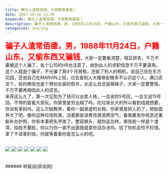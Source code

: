 ```yaml
---
title: 曝光人渣常佰德，大家都来看看！
date: 2017-10-18 13:59
keywords: 曝光人渣常佰德，大家都来看看！
description: 骗子人渣常佰德，男，1988年11月24日，户籍山东，又偷东西又骗钱，大家一定要看清楚，相互转告，千万不要被这个人骗了，各个公司的HR也注意了，收到此人的求职信息千万不要录用，这个人就是个骗子，不光骗了我4个月房租，还偷了别人的相机，说自己住在东方花园，还说自己在MARVIN上班，过去查别人大楼保安根本不认识这个人，满口谎言个，给的微信也是个男扮女装的假号，长这么丑还装萌妹子，大家一定要警惕，千万不要再相信此人的谎言。来菲这么久了，第一次见到为了钱可以出卖人格，一会说你5号回，一会又说15号回，不停的耍着大家玩，你家里是穷出翔了吗，吃垃圾长大的所以看到钱就想要，你没有爹妈吗，这么欠缺教养，看你一副肾虚的长相，你家里是把人扔了，把胎盘养大了吧，像你这种垃圾败类，活着都是浪费资源浪费空气，看我要发你信息还重新补办护照，你有本事把名字改了，整容换头，就你这怂样，换张脸一样是个渣滓，给脸不要脸，你以为你一直不出面我就拿你没办法吗，给了你机会你不珍惜，拿了不该拿的钱，你就等着看你是怎么火的吧。
categories: sharing
---
```

<td class="t_f" id="postmessage_935167">

<strong><font size="5"><font color="#ff0000">骗子人渣常佰德，男，1988年11月24日</font></font></strong><strong><font size="5"><font color="#ff0000">，</font></font></strong><strong><font size="5"><font color="#ff0000">户籍山东，又偷东西又骗钱</font></font></strong>，大家一定要看清楚，相互转告，千万不要被这个人骗了，各个公司的HR也注意了，收到此人的求职信息千万不要录用，这个人就是个骗子，不光骗了我4个月房租，还偷了别人的相机，说自己住在东方花园，还说自己在MARVIN上班，过去查别人大楼保安根本不认识这个人，满口谎言个，给的微信也是个男扮女装的假号，长这么丑还装萌妹子，大家一定要警惕，千万不要再相信此人的谎言。<br/>
来菲这么久了，第一次见到为了钱可以出卖人格，一会说你5号回，一会又说15号回，不停的耍着大家玩，你家里是穷出翔了吗，吃垃圾长大的所以看到钱就想要，你没有爹妈吗，这么欠缺教养，看你一副肾虚的长相，你家里是把人扔了，把胎盘养大了吧，像你这种垃圾败类，活着都是浪费资源浪费空气，看我要发你信息还重新补办护照，你有本事把名字改了，整容换头，就你这怂样，换张脸一样是个渣滓，给脸不要脸，你以为你一直不出面我就拿你没办法吗，给了你机会你不珍惜，拿了不该拿的钱，你就等着看你是怎么火的吧。<br/>
<br/>

<img aid="651241" data-cf-modified-3a9f94b54e2ecd8a730ef9dc-="" file="data/attachment/forum/201710/18/140140bkejiu2jee08g8ez.jpg.thumb.jpg" id="aimg_651241" inpost="1" onclick="" onmouseover="" src="http://www.flw.ph/data/attachment/forum/201710/18/140140bkejiu2jee08g8ez.jpg" style="cursor:pointer" zoomfile="data/attachment/forum/201710/18/140140bkejiu2jee08g8ez.jpg"/>



<img aid="651242" data-cf-modified-3a9f94b54e2ecd8a730ef9dc-="" file="data/attachment/forum/201710/18/140141nbjbllboli2zj5ol.jpg.thumb.jpg" id="aimg_651242" inpost="1" onclick="" onmouseover="" src="http://www.flw.ph/data/attachment/forum/201710/18/140141nbjbllboli2zj5ol.jpg" style="cursor:pointer" zoomfile="data/attachment/forum/201710/18/140141nbjbllboli2zj5ol.jpg"/>



<img aid="651246" data-cf-modified-3a9f94b54e2ecd8a730ef9dc-="" file="data/attachment/forum/201710/18/140146znfkf24fof4vd7oi.jpg.thumb.jpg" id="aimg_651246" inpost="1" onclick="" onmouseover="" src="http://www.flw.ph/data/attachment/forum/201710/18/140146znfkf24fof4vd7oi.jpg" style="cursor:pointer" zoomfile="data/attachment/forum/201710/18/140146znfkf24fof4vd7oi.jpg"/>



<img aid="651243" data-cf-modified-3a9f94b54e2ecd8a730ef9dc-="" file="data/attachment/forum/201710/18/140142g991fa9xq16qixxq.jpg.thumb.jpg" id="aimg_651243" inpost="1" onclick="" onmouseover="" src="http://www.flw.ph/data/attachment/forum/201710/18/140142g991fa9xq16qixxq.jpg" style="cursor:pointer" zoomfile="data/attachment/forum/201710/18/140142g991fa9xq16qixxq.jpg"/>



<img aid="651244" data-cf-modified-3a9f94b54e2ecd8a730ef9dc-="" file="data/attachment/forum/201710/18/140144nmnqsn3ozi3otiqm.jpg.thumb.jpg" id="aimg_651244" inpost="1" onclick="" onmouseover="" src="http://www.flw.ph/data/attachment/forum/201710/18/140144nmnqsn3ozi3otiqm.jpg" style="cursor:pointer" zoomfile="data/attachment/forum/201710/18/140144nmnqsn3ozi3otiqm.jpg"/>



<img aid="651245" data-cf-modified-3a9f94b54e2ecd8a730ef9dc-="" file="data/attachment/forum/201710/18/140145cix6uowfcokcemut.jpg.thumb.jpg" id="aimg_651245" inpost="1" onclick="" onmouseover="" src="http://www.flw.ph/data/attachment/forum/201710/18/140145cix6uowfcokcemut.jpg" style="cursor:pointer" zoomfile="data/attachment/forum/201710/18/140145cix6uowfcokcemut.jpg"/>



<img aid="651247" data-cf-modified-3a9f94b54e2ecd8a730ef9dc-="" file="data/attachment/forum/201710/18/140147infpdp49pw4rzrpp.jpg.thumb.jpg" id="aimg_651247" inpost="1" onclick="" onmouseover="" src="http://www.flw.ph/data/attachment/forum/201710/18/140147infpdp49pw4rzrpp.jpg" style="cursor:pointer" zoomfile="data/attachment/forum/201710/18/140147infpdp49pw4rzrpp.jpg"/>


<br/>
<br/>
<br/>
</td>
###### 转载自[菲龙网]